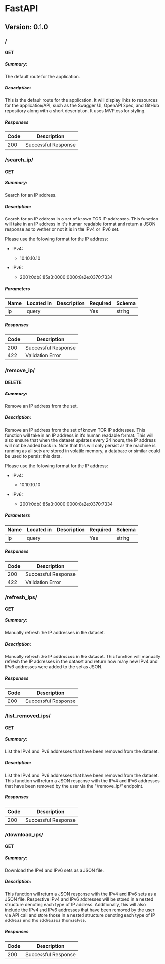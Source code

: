 # FastAPI
## Version: 0.1.0

### /

#### GET
##### Summary:

The default route for the application.

##### Description:

This is the default route for the application. It will display links to resources for the application/API, such
as the Swagger UI, OpenAPI Spec, and GitHub repository along with a short description. It uses MVP.css for styling.

##### Responses

| Code | Description |
| ---- | ----------- |
| 200 | Successful Response |

### /search_ip/

#### GET
##### Summary:

Search for an IP address.

##### Description:

Search for an IP address in a set of known TOR IP addresses. This function will take in an IP address in it's human readable format
and return a JSON response as to wether or not it is in the IPv4 or IPv6 set.

Please use the following format for the IP address:
- IPv4:
    - 10.10.10.10

- IPv6:
    - 2001:0db8:85a3:0000:0000:8a2e:0370:7334

##### Parameters

| Name | Located in | Description | Required | Schema |
| ---- | ---------- | ----------- | -------- | ---- |
| ip | query |  | Yes | string |

##### Responses

| Code | Description |
| ---- | ----------- |
| 200 | Successful Response |
| 422 | Validation Error |

### /remove_ip/

#### DELETE
##### Summary:

Remove an IP address from the set.

##### Description:

Remove an IP address from the set of known TOR IP addresses. This function will take in an IP address in it's human readable format.
This will also ensure that when the dataset updates every 24 hours, the IP address will not be added back in. Note that this will only
persist as the machine is running as all sets are stored in volatile memory, a database or similar could be used to persist this data.

Please use the following format for the IP address:
- IPv4:
    - 10.10.10.10

- IPv6:
    - 2001:0db8:85a3:0000:0000:8a2e:0370:7334

##### Parameters

| Name | Located in | Description | Required | Schema |
| ---- | ---------- | ----------- | -------- | ---- |
| ip | query |  | Yes | string |

##### Responses

| Code | Description |
| ---- | ----------- |
| 200 | Successful Response |
| 422 | Validation Error |

### /refresh_ips/

#### GET
##### Summary:

Manually refresh the IP addresses in the dataset.

##### Description:

Manually refresh the IP addresses in the dataset. This function will manually refresh the IP addresses in the dataset and return how many
new IPv4 and IPv6 addresses were added to the set as JSON.

##### Responses

| Code | Description |
| ---- | ----------- |
| 200 | Successful Response |

### /list_removed_ips/

#### GET
##### Summary:

List the IPv4 and IPv6 addresses that have been removed from the dataset.

##### Description:

List the IPv4 and IPv6 addresses that have been removed from the dataset.
This function will return a JSON response with the IPv4 and IPv6 addresses that have been removed by the user via the "/remove_ip/" endpoint.

##### Responses

| Code | Description |
| ---- | ----------- |
| 200 | Successful Response |

### /download_ips/

#### GET
##### Summary:

Download the IPv4 and IPv6 sets as a JSON file.

##### Description:

This function will return a JSON response with the IPv4 and IPv6 sets as a JSON file.
Respective IPv4 and IPv6 addresses will be stored in a nested structure denoting each type of IP address.
Additionally, this will also include the IPv4 and IPv6 addresses that have been removed by the user via API call and store those
in a nested structure denoting each type of IP address and the addresses themselves.

##### Responses

| Code | Description |
| ---- | ----------- |
| 200 | Successful Response |
